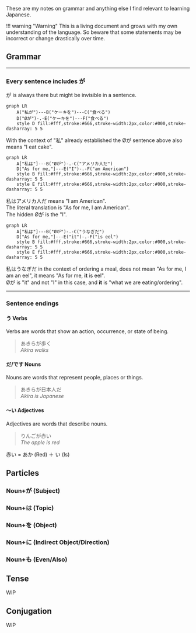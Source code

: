 These are my notes on grammar and anything else I find relevant to learning Japanese.

!!! warning "Warning"
    This is a living document and grows with my own understanding of the language. So beware that some statements may be incorrect or change drastically over time.

## Grammar

<hr>

### Every sentence includes が

が is always there but might be invisible in a sentence.

``` mermaid
graph LR
    A("私が")---B("ケーキを")---C("食べる")
    D("Øが")-.-E("ケーキを")---F("食べる")
    style D fill:#fff,stroke:#666,stroke-width:2px,color:#000,stroke-dasharray: 5 5
```

With the context of "私" already established the Øが sentence above also means "I eat cake".

``` mermaid
graph LR
    A["私は"]---B("Øが")-.-C("アメリカ人だ")
    D["As for me,"]---E("I")-.-F("am American")
    style B fill:#fff,stroke:#666,stroke-width:2px,color:#000,stroke-dasharray: 5 5
    style E fill:#fff,stroke:#666,stroke-width:2px,color:#000,stroke-dasharray: 5 5
```
私はアメリカ人だ means "I am American".  
The literal translation is "As for me, I am American".  
The hidden Øが is the "I".

``` mermaid
graph LR
    A["私は"]---B("Øが")-.-C("うなぎだ")
    D["As for me,"]---E("it")-.-F("is eel")
    style B fill:#fff,stroke:#666,stroke-width:2px,color:#000,stroke-dasharray: 5 5
    style E fill:#fff,stroke:#666,stroke-width:2px,color:#000,stroke-dasharray: 5 5
```

私はうなぎだ in the context of ordering a meal, does not mean "As for me, I am an eel", it means "As for me, **it** is eel".  
Øが is "it" and not "I" in this case, and **it** is "what we are eating/ordering".

<hr>

### Sentence endings
#### う Verbs

Verbs are words that show an action, occurrence, or state of being.

> あきらが歩く  
> *Akira walks*

#### だ/です Nouns

Nouns are words that represent people, places or things.

> あきらが日本人だ  
> *Akira is Japanese*

#### ～い Adjectives

Adjectives are words that describe nouns.

>りんごが赤い  
>*The apple is red*

赤い = あか (Red) ＋ い (Is)

## Particles

### Noun+が (Subject)

### Noun+は (Topic)

### Noun+を (Object)

### Noun+に (Indirect Object/Direction)

### Noun+も (Even/Also)

## Tense

WIP

## Conjugation

WIP